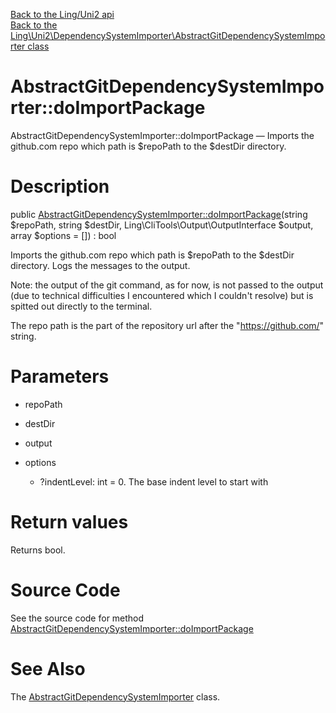 [Back to the Ling/Uni2 api](https://github.com/lingtalfi/Uni2/blob/master/doc/api/Ling/Uni2.md)<br>
[Back to the Ling\Uni2\DependencySystemImporter\AbstractGitDependencySystemImporter class](https://github.com/lingtalfi/Uni2/blob/master/doc/api/Ling/Uni2/DependencySystemImporter/AbstractGitDependencySystemImporter.md)


AbstractGitDependencySystemImporter::doImportPackage
================



AbstractGitDependencySystemImporter::doImportPackage — Imports the github.com repo which path is $repoPath to the $destDir directory.




Description
================


public [AbstractGitDependencySystemImporter::doImportPackage](https://github.com/lingtalfi/Uni2/blob/master/doc/api/Ling/Uni2/DependencySystemImporter/AbstractGitDependencySystemImporter/doImportPackage.md)(string $repoPath, string $destDir, Ling\CliTools\Output\OutputInterface $output, array $options = []) : bool




Imports the github.com repo which path is $repoPath to the $destDir directory.
Logs the messages to the output.

Note: the output of the git command, as for now, is not passed to the output (due to technical
difficulties I encountered which I couldn't resolve) but is spitted out directly to the terminal.


The repo path is the part of the repository url after the "https://github.com/" string.




Parameters
================


- repoPath

    

- destDir

    

- output

    

- options

    - ?indentLevel: int = 0. The base indent level to start with


Return values
================

Returns bool.








Source Code
===========
See the source code for method [AbstractGitDependencySystemImporter::doImportPackage](https://github.com/lingtalfi/Uni2/blob/master/DependencySystemImporter/AbstractGitDependencySystemImporter.php#L84-L131)


See Also
================

The [AbstractGitDependencySystemImporter](https://github.com/lingtalfi/Uni2/blob/master/doc/api/Ling/Uni2/DependencySystemImporter/AbstractGitDependencySystemImporter.md) class.



